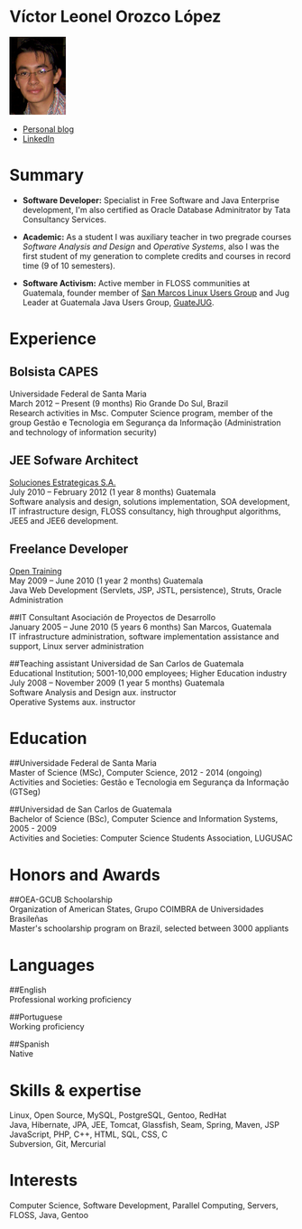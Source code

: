 <link href="https://raw.github.com/jasonm23/markdown-css-themes/gh-pages/foghorn.css" rel="stylesheet"></link>
<meta http-equiv="Content-Type" content="text/html; charset=utf-8">

Víctor Leonel Orozco López
==========================
![Photo](cvsmall.jpg)

- [Personal blog](http://tuxtor.shekalug.org/) 
- [LinkedIn](http://br.linkedin.com/in/victororozco) 

Summary
=======
- **Software Developer:** Specialist in Free Software and Java Enterprise development, I'm also certified as Oracle Database Adminitrator by Tata Consultancy Services.

- **Academic:** As a student I was auxiliary teacher in two pregrade courses *Software Analysis and Design* and *Operative Systems*, also I was the first student of my generation to complete credits and courses in record time (9 of 10 semesters).

- **Software Activism:** Active member in FLOSS communities at Guatemala, founder member of [San Marcos Linux Users Group](http://www.shekalug.org) and Jug Leader at Guatemala Java Users Group, [GuateJUG](http://www.guate-jug.net).


Experience
=========
## Bolsista CAPES
Universidade Federal de Santa Maria  
March 2012 – Present (9 months) Rio Grande Do Sul, Brazil  
Research activities in Msc. Computer Science program, member of the group Gestão e Tecnologia em Segurança da Informação  (Administration and technology of information security)

## JEE Sofware Architect
[Soluciones Estrategicas S.A.](http://www.estrategicas.com/)  
July 2010 – February 2012 (1 year 8 months) Guatemala  
Software analysis and design, solutions implementation, SOA development, IT infrastructure design, FLOSS consultancy, high throughput algorithms, JEE5 and JEE6 development. 

## Freelance Developer
[Open Training](http://www.open-training.com/)  
May 2009 – June 2010 (1 year 2 months) Guatemala  
Java Web Development (Servlets, JSP, JSTL, persistence), Struts, Oracle Administration 

##IT Consultant
Asociación de Proyectos de Desarrollo  
January 2005 – June 2010 (5 years 6 months) San Marcos, Guatemala  
IT infrastructure administration, software implementation assistance and support, Linux server administration 

##Teaching assistant 
Universidad de San Carlos de Guatemala  
Educational Institution; 5001-10,000 employees; Higher Education industry  
July 2008 – November 2009 (1 year 5 months) Guatemala  
Software Analysis and Design aux. instructor  
Operative Systems aux. instructor

Education
=========
##Universidade Federal de Santa Maria  
Master of Science (MSc), Computer Science, 2012 - 2014 (ongoing)  
Activities and Societies: Gestão e Tecnologia em Segurança da Informação (GTSeg)  

##Universidad de San Carlos de Guatemala  
Bachelor of Science (BSc), Computer Science and Information Systems, 2005 - 2009  
Activities and Societies: Computer Science Students Association, LUGUSAC  

Honors and Awards
=================
##OEA-GCUB Schoolarship  
Organization of American States, Grupo COIMBRA de Universidades Brasileñas  
Master's schoolarship program on Brazil, selected between 3000 appliants  

Languages
=========
##English  
Professional working proficiency  

##Portuguese  
Working proficiency  

##Spanish  
Native 

Skills & expertise
==================
Linux, Open Source, MySQL, PostgreSQL, Gentoo, RedHat  
Java, Hibernate, JPA, JEE, Tomcat, Glassfish, Seam, Spring, Maven, JSP  
JavaScript, PHP, C++, HTML, SQL, CSS, C  
Subversion, Git, Mercurial 

Interests
=========
Computer Science, Software Development, Parallel Computing, Servers, FLOSS, Java, Gentoo
